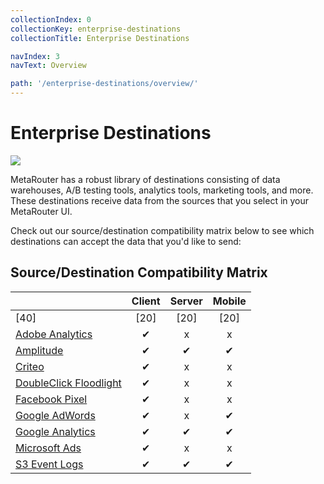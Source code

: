 ```yaml
---
collectionIndex: 0
collectionKey: enterprise-destinations
collectionTitle: Enterprise Destinations

navIndex: 3
navText: Overview

path: '/enterprise-destinations/overview/'
---
```


<h1 class="enterprise">Enterprise Destinations</h1>

<img class="content-logo" src="https://cdn.metarouter.io/web/img/docs/enterprise-logo-light.png" />

MetaRouter has a robust library of destinations consisting of data warehouses, A/B testing tools, analytics tools, marketing tools, and more. These destinations receive data from the sources that you select in your MetaRouter UI.

Check out our source/destination compatibility matrix below to see which destinations can accept the data that you'd like to send:

## Source/Destination Compatibility Matrix

<!-- TODO: Figure out how to get EE edition destinations into this matrix -->

|                                                                            | Client | Server | Mobile |
| :------------------------------------------------------------------------- | :----: | :----: | :----: |
| [40]                                                                       |  [20]  |  [20]  |  [20]  |
| [Adobe Analytics](/enterprise-destinations/adobe-analytics/)               |   ✔    |   x    |   x    |
| [Amplitude](/enterprise-destinations/amplitude/)                           |   ✔    |   ✔    |   ✔    |
| [Criteo](/enterprise-destinations/criteo/)                                 |   ✔    |   x    |   x    |
| [DoubleClick Floodlight](/enterprise-destinations/doubleclick-floodlight/) |   ✔    |   x    |   x    |
| [Facebook Pixel](/enterprise-destinations/facebook-pixel/)                 |   ✔    |   x    |   x    |
| [Google AdWords](/enterprise-destinations/google-adwords/)                 |   ✔    |   x    |   ✔    |
| [Google Analytics](/enterprise-destinations/google-analytics/)             |   ✔    |   ✔    |   ✔    |
| [Microsoft Ads](/enterprise-destinations/microsoft-advertising/)           |   ✔    |   x    |   x    |
| [S3 Event Logs](/enterprise-destinations/s3-event-logs/)                   |   ✔    |   ✔    |   ✔    |
